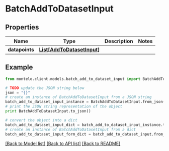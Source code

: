 # BatchAddToDatasetInput


## Properties

Name | Type | Description | Notes
------------ | ------------- | ------------- | -------------
**datapoints** | [**List[AddToDatasetInput]**](AddToDatasetInput.md) |  | 

## Example

```python
from montelo.client.models.batch_add_to_dataset_input import BatchAddToDatasetInput

# TODO update the JSON string below
json = "{}"
# create an instance of BatchAddToDatasetInput from a JSON string
batch_add_to_dataset_input_instance = BatchAddToDatasetInput.from_json(json)
# print the JSON string representation of the object
print BatchAddToDatasetInput.to_json()

# convert the object into a dict
batch_add_to_dataset_input_dict = batch_add_to_dataset_input_instance.to_dict()
# create an instance of BatchAddToDatasetInput from a dict
batch_add_to_dataset_input_form_dict = batch_add_to_dataset_input.from_dict(batch_add_to_dataset_input_dict)
```
[[Back to Model list]](../README.md#documentation-for-models) [[Back to API list]](../README.md#documentation-for-api-endpoints) [[Back to README]](../README.md)


